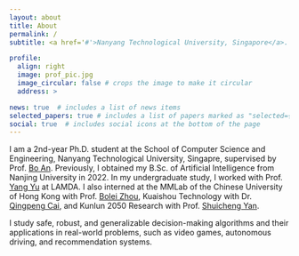 ```yaml
---
layout: about
title: About
permalink: /
subtitle: <a href='#'>Nanyang Technological University, Singapore</a>. zhenghai001@e.ntu.edu.sg

profile:
  align: right
  image: prof_pic.jpg
  image_circular: false # crops the image to make it circular
  address: >

news: true  # includes a list of news items
selected_papers: true # includes a list of papers marked as "selected={true}"
social: true  # includes social icons at the bottom of the page
---
```


<!-- Write your biography here. Tell the world about yourself. Link to your favorite [subreddit](http://reddit.com). You can put a picture in, too. The code is already in, just name your picture `prof_pic.jpg` and put it in the `img/` folder.

Put your address / P.O. box / other info right below your picture. You can also disable any these elements by editing `profile` property of the YAML header of your `_pages/about.md`. Edit `_bibliography/papers.bib` and Jekyll will render your [publications page](/al-folio/publications/) automatically.

Link to your social media connections, too. This theme is set up to use [Font Awesome icons](http://fortawesome.github.io/Font-Awesome/) and [Academicons](https://jpswalsh.github.io/academicons/), like the ones below. Add your Facebook, Twitter, LinkedIn, Google Scholar, or just disable all of them. -->
I am a 2nd-year Ph.D. student at the School of Computer Science and Engineering, Nanyang Technological University, Singapre, supervised by Prof. [Bo An](https://personal.ntu.edu.sg/boan/). Previously, I obtained my B.Sc. of Artificial Intelligence from Nanjing University in 2022. In my undergraduate study, I worked with Prof. [Yang Yu](https://www.wolai.com/eyounx/dtR1MTyRXS5tP5Cex4KtdK) at LAMDA. I also interned at the MMLab of the Chinese University of Hong Kong with Prof. [Bolei Zhou](https://boleizhou.github.io/), Kuaishou Technology with Dr. [Qingpeng Cai](https://qingpengcai.github.io/), and Kunlun 2050 Research with Prof. [Shuicheng Yan](https://yanshuicheng.info/).

I study safe, robust, and generalizable decision-making algorithms and their applications in real-world problems, such as video games, autonomous driving, and recommendation systems.